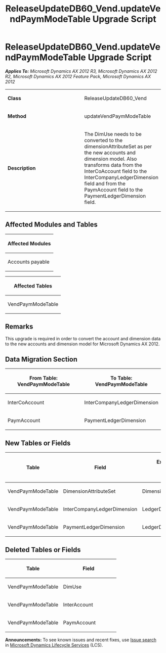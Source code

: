 ﻿---
title: ReleaseUpdateDB60_Vend.updateVendPaymModeTable Upgrade Script
TOCTitle: ReleaseUpdateDB60_Vend.updateVendPaymModeTable Upgrade Script
ms:assetid: 65d97194-556a-0dc2-9fc9-c3dbbb34eb68
ms:mtpsurl: https://msdn.microsoft.com/en-us/library/JJ719210(v=AX.60)
ms:contentKeyID: 49708749
ms.date: 05/18/2015
mtps_version: v=AX.60
---

# ReleaseUpdateDB60\_Vend.updateVendPaymModeTable Upgrade Script 


_**Applies To:** Microsoft Dynamics AX 2012 R3, Microsoft Dynamics AX 2012 R2, Microsoft Dynamics AX 2012 Feature Pack, Microsoft Dynamics AX 2012_

<table>
<colgroup>
<col style="width: 50%" />
<col style="width: 50%" />
</colgroup>
<tbody>
<tr class="odd">
<td><p><strong>Class</strong></p></td>
<td><p>ReleaseUpdateDB60_Vend</p></td>
</tr>
<tr class="even">
<td><p><strong>Method</strong></p></td>
<td><p>updateVendPaymModeTable</p></td>
</tr>
<tr class="odd">
<td><p><strong>Description</strong></p></td>
<td><p>The DimUse needs to be converted to the dimensionAttributeSet as per the new accounts and dimension model. Also transforms data from the InterCoAccount field to the InterCompanyLedgerDimension field and from the PaymAccount field to the PaymentLedgerDimension field.</p></td>
</tr>
</tbody>
</table>


## Affected Modules and Tables

<table>
<colgroup>
<col style="width: 100%" />
</colgroup>
<thead>
<tr class="header">
<th><p>Affected Modules</p></th>
</tr>
</thead>
<tbody>
<tr class="odd">
<td><p>Accounts payable</p></td>
</tr>
</tbody>
</table>


<table>
<colgroup>
<col style="width: 100%" />
</colgroup>
<thead>
<tr class="header">
<th><p>Affected Tables</p></th>
</tr>
</thead>
<tbody>
<tr class="odd">
<td><p>VendPaymModeTable</p></td>
</tr>
</tbody>
</table>


## Remarks

This upgrade is required in order to convert the account and dimension data to the new accounts and dimension model for Microsoft Dynamics AX 2012.

## Data Migration Section

<table>
<colgroup>
<col style="width: 50%" />
<col style="width: 50%" />
</colgroup>
<thead>
<tr class="header">
<th><p>From Table: VendPaymModeTable</p></th>
<th><p>To Table: VendPaymModeTable</p></th>
</tr>
</thead>
<tbody>
<tr class="odd">
<td><p>InterCoAccount</p></td>
<td><p>InterCompanyLedgerDimension</p></td>
</tr>
<tr class="even">
<td><p>PaymAccount</p></td>
<td><p>PaymentLedgerDimension</p></td>
</tr>
</tbody>
</table>


## New Tables or Fields

<table>
<colgroup>
<col style="width: 33%" />
<col style="width: 33%" />
<col style="width: 33%" />
</colgroup>
<thead>
<tr class="header">
<th><p>Table</p></th>
<th><p>Field</p></th>
<th><p>Extended Data Type</p>
<p>-or- Base Enum</p></th>
</tr>
</thead>
<tbody>
<tr class="odd">
<td><p>VendPaymModeTable</p></td>
<td><p>DimensionAttributeSet</p></td>
<td><p>DimensionEnumeration</p></td>
</tr>
<tr class="even">
<td><p>VendPaymModeTable</p></td>
<td><p>InterCompanyLedgerDimension</p></td>
<td><p>LedgerDimensionDefaultAccount</p></td>
</tr>
<tr class="odd">
<td><p>VendPaymModeTable</p></td>
<td><p>PaymentLedgerDimension</p></td>
<td><p>LedgerDimensionDefaultAccount</p></td>
</tr>
</tbody>
</table>


## Deleted Tables or Fields

<table>
<colgroup>
<col style="width: 50%" />
<col style="width: 50%" />
</colgroup>
<thead>
<tr class="header">
<th><p>Table</p></th>
<th><p>Field</p></th>
</tr>
</thead>
<tbody>
<tr class="odd">
<td><p>VendPaymModeTable</p></td>
<td><p>DimUse</p></td>
</tr>
<tr class="even">
<td><p>VendPaymModeTable</p></td>
<td><p>InterAccount</p></td>
</tr>
<tr class="odd">
<td><p>VendPaymModeTable</p></td>
<td><p>PaymAccount</p></td>
</tr>
</tbody>
</table>

  
**Announcements:** To see known issues and recent fixes, use [Issue search](http://go.microsoft.com/fwlink/?linkid=389258) in [Microsoft Dynamics Lifecycle Services](http://go.microsoft.com/fwlink/?linkid=306505) (LCS).

